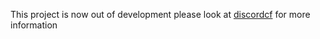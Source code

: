 This project is now out of development please look at [discordcf](https://github.com/discordcf/discordcf) for more information

